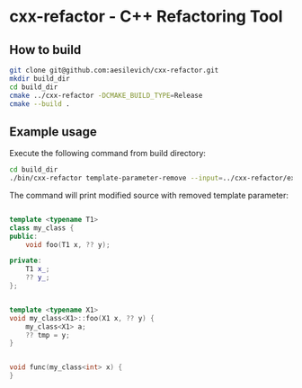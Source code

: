 # cxx-refactor - C++ Refactoring Tool

## How to build

```bash
git clone git@github.com:aesilevich/cxx-refactor.git
mkdir build_dir
cd build_dir
cmake ../cxx-refactor -DCMAKE_BUILD_TYPE=Release
cmake --build .
```

## Example usage
Execute the following command from build directory:
```bash
cd build_dir
./bin/cxx-refactor template-parameter-remove --input=../cxx-refactor/examples/template_method.cpp --position=template_method.cpp:2:33
```

The command will print modified source with removed template parameter:
```cpp

template <typename T1>
class my_class {
public:
    void foo(T1 x, ?? y);

private:
    T1 x_;
    ?? y_;
};


template <typename X1>
void my_class<X1>::foo(X1 x, ?? y) {    
    my_class<X1> a;
    ?? tmp = y;
}


void func(my_class<int> x) {
}
```